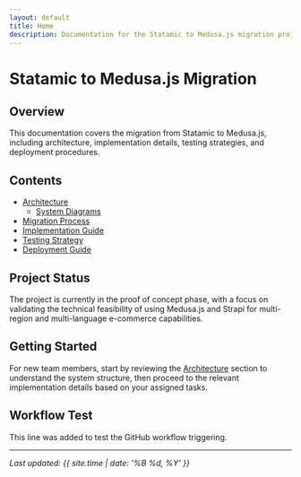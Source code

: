 ```yaml
---
layout: default
title: Home
description: Documentation for the Statamic to Medusa.js migration project
---
```


# Statamic to Medusa.js Migration

## Overview
This documentation covers the migration from Statamic to Medusa.js, including architecture, implementation details, testing strategies, and deployment procedures.

## Contents

- [Architecture](architecture/index.md)
  - [System Diagrams](architecture/diagrams/index.md)
- [Migration Process](migration/index.md)
- [Implementation Guide](implementation/index.md)
- [Testing Strategy](testing/index.md)
- [Deployment Guide](deployment/index.md)

## Project Status
The project is currently in the proof of concept phase, with a focus on validating the technical feasibility of using Medusa.js and Strapi for multi-region and multi-language e-commerce capabilities.

## Getting Started
For new team members, start by reviewing the [Architecture](architecture/index.md) section to understand the system structure, then proceed to the relevant implementation details based on your assigned tasks.

## Workflow Test
This line was added to test the GitHub workflow triggering.

---

*Last updated: {{ site.time | date: '%B %d, %Y' }}* 